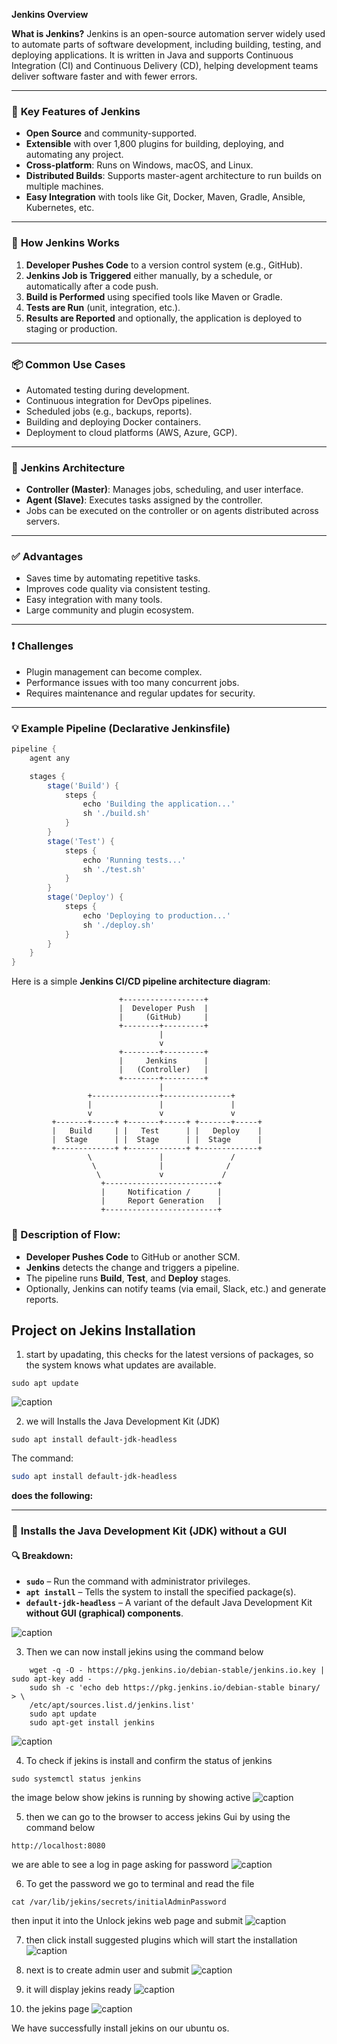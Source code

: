 **Jenkins Overview**

**What is Jenkins?**
Jenkins is an open-source automation server widely used to automate parts of software development, including building, testing, and deploying applications. It is written in Java and supports Continuous Integration (CI) and Continuous Delivery (CD), helping development teams deliver software faster and with fewer errors.

---

### 🔧 **Key Features of Jenkins**

* **Open Source** and community-supported.
* **Extensible** with over 1,800 plugins for building, deploying, and automating any project.
* **Cross-platform**: Runs on Windows, macOS, and Linux.
* **Distributed Builds**: Supports master-agent architecture to run builds on multiple machines.
* **Easy Integration** with tools like Git, Docker, Maven, Gradle, Ansible, Kubernetes, etc.

---

### 🚀 **How Jenkins Works**

1. **Developer Pushes Code** to a version control system (e.g., GitHub).
2. **Jenkins Job is Triggered** either manually, by a schedule, or automatically after a code push.
3. **Build is Performed** using specified tools like Maven or Gradle.
4. **Tests are Run** (unit, integration, etc.).
5. **Results are Reported** and optionally, the application is deployed to staging or production.

---

### 📦 **Common Use Cases**

* Automated testing during development.
* Continuous integration for DevOps pipelines.
* Scheduled jobs (e.g., backups, reports).
* Building and deploying Docker containers.
* Deployment to cloud platforms (AWS, Azure, GCP).

---

### 🧱 **Jenkins Architecture**

* **Controller (Master)**: Manages jobs, scheduling, and user interface.
* **Agent (Slave)**: Executes tasks assigned by the controller.
* Jobs can be executed on the controller or on agents distributed across servers.

---

### ✅ **Advantages**

* Saves time by automating repetitive tasks.
* Improves code quality via consistent testing.
* Easy integration with many tools.
* Large community and plugin ecosystem.

---

### ❗ **Challenges**

* Plugin management can become complex.
* Performance issues with too many concurrent jobs.
* Requires maintenance and regular updates for security.

---

### 💡 Example Pipeline (Declarative Jenkinsfile)

```groovy
pipeline {
    agent any

    stages {
        stage('Build') {
            steps {
                echo 'Building the application...'
                sh './build.sh'
            }
        }
        stage('Test') {
            steps {
                echo 'Running tests...'
                sh './test.sh'
            }
        }
        stage('Deploy') {
            steps {
                echo 'Deploying to production...'
                sh './deploy.sh'
            }
        }
    }
}
```

Here is a simple **Jenkins CI/CD pipeline architecture diagram**:

```
                        +------------------+
                        |  Developer Push  |
                        |     (GitHub)     |
                        +--------+---------+
                                 |
                                 v
                        +--------+---------+
                        |     Jenkins      |
                        |   (Controller)   |
                        +--------+---------+
                                 |
                 +---------------+---------------+
                 |               |               |
                 v               v               v
         +-------+-----+ +-------+-----+ +-------+-----+
         |   Build     | |   Test      | |   Deploy    |
         |  Stage      | |  Stage      | |  Stage      |
         +-------------+ +-------------+ +-------------+
                 \               |               /
                  \              |              /
                   \             v             /
                    +-------------------------+
                    |     Notification /      |
                    |     Report Generation   |
                    +-------------------------+
```

### 📌 Description of Flow:

* **Developer Pushes Code** to GitHub or another SCM.
* **Jenkins** detects the change and triggers a pipeline.
* The pipeline runs **Build**, **Test**, and **Deploy** stages.
* Optionally, Jenkins can notify teams (via email, Slack, etc.) and generate reports.


## Project on Jekins Installation
1. start by upadating, this checks for the latest versions of packages, so the system knows what updates are available.
```
sudo apt update
```
![caption](/img/1.update.jpg)

2. we will Installs the Java Development Kit (JDK)
```
sudo apt install default-jdk-headless

```
The command:

```bash
sudo apt install default-jdk-headless
```

**does the following:**

---

### 🧱 **Installs the Java Development Kit (JDK) without a GUI**

#### 🔍 Breakdown:

* **`sudo`** – Run the command with administrator privileges.
* **`apt install`** – Tells the system to install the specified package(s).
* **`default-jdk-headless`** – A variant of the default Java Development Kit **without GUI (graphical) components**.


![caption](/img/2.install-jdk.jpg)

3. Then we can now install jekins using the command below
```
    wget -q -O - https://pkg.jenkins.io/debian-stable/jenkins.io.key | sudo apt-key add -
    sudo sh -c 'echo deb https://pkg.jenkins.io/debian-stable binary/ > \
    /etc/apt/sources.list.d/jenkins.list'
    sudo apt update
    sudo apt-get install jenkins

```
![caption](/img/3.install-jekins.jpg)

4. To check if jekins is install and confirm the status of jenkins
```
sudo systemctl status jenkins

```
the image below show jekins is running by showing active
![caption](/img/4.jekins-running.jpg)

5. then we can go to the browser to access jekins Gui by using the command below
```
http://localhost:8080
```
we are able to see a log in page asking for password
![caption](/img/5.localhost-jekins.jpg)

6. To get the password we go to terminal and read the file 
```
cat /var/lib/jekins/secrets/initialAdminPassword
```
then input it into the Unlock jekins web page and submit
![caption](/img/6.jekins-password.jpg)

7. then click install suggested plugins which will start the installation
![caption](/img/7.install-jekins-on-ubuntu.jpg)

8. next is to create admin user and submit
![caption](/img/8.fill-details.jpg)

9. it will display jekins ready
![caption](/img/9.start-using-jekins.jpg)

10. the jekins page
![caption](/img/10.jekins-page.jpg)

We have successfully install jekins on our ubuntu os. 